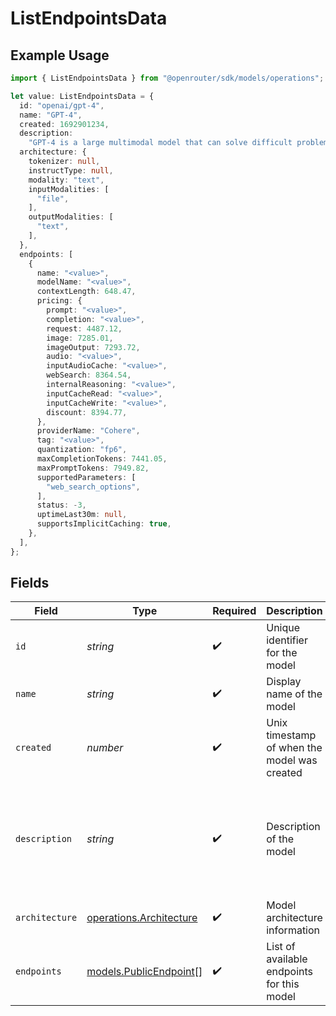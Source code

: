 # ListEndpointsData

## Example Usage

```typescript
import { ListEndpointsData } from "@openrouter/sdk/models/operations";

let value: ListEndpointsData = {
  id: "openai/gpt-4",
  name: "GPT-4",
  created: 1692901234,
  description:
    "GPT-4 is a large multimodal model that can solve difficult problems with greater accuracy.",
  architecture: {
    tokenizer: null,
    instructType: null,
    modality: "text",
    inputModalities: [
      "file",
    ],
    outputModalities: [
      "text",
    ],
  },
  endpoints: [
    {
      name: "<value>",
      modelName: "<value>",
      contextLength: 648.47,
      pricing: {
        prompt: "<value>",
        completion: "<value>",
        request: 4487.12,
        image: 7285.01,
        imageOutput: 7293.72,
        audio: "<value>",
        inputAudioCache: "<value>",
        webSearch: 8364.54,
        internalReasoning: "<value>",
        inputCacheRead: "<value>",
        inputCacheWrite: "<value>",
        discount: 8394.77,
      },
      providerName: "Cohere",
      tag: "<value>",
      quantization: "fp6",
      maxCompletionTokens: 7441.05,
      maxPromptTokens: 7949.82,
      supportedParameters: [
        "web_search_options",
      ],
      status: -3,
      uptimeLast30m: null,
      supportsImplicitCaching: true,
    },
  ],
};
```

## Fields

| Field                                                                                      | Type                                                                                       | Required                                                                                   | Description                                                                                | Example                                                                                    |
| ------------------------------------------------------------------------------------------ | ------------------------------------------------------------------------------------------ | ------------------------------------------------------------------------------------------ | ------------------------------------------------------------------------------------------ | ------------------------------------------------------------------------------------------ |
| `id`                                                                                       | *string*                                                                                   | :heavy_check_mark:                                                                         | Unique identifier for the model                                                            | openai/gpt-4                                                                               |
| `name`                                                                                     | *string*                                                                                   | :heavy_check_mark:                                                                         | Display name of the model                                                                  | GPT-4                                                                                      |
| `created`                                                                                  | *number*                                                                                   | :heavy_check_mark:                                                                         | Unix timestamp of when the model was created                                               | 1692901234                                                                                 |
| `description`                                                                              | *string*                                                                                   | :heavy_check_mark:                                                                         | Description of the model                                                                   | GPT-4 is a large multimodal model that can solve difficult problems with greater accuracy. |
| `architecture`                                                                             | [operations.Architecture](../../models/operations/architecture.md)                         | :heavy_check_mark:                                                                         | Model architecture information                                                             |                                                                                            |
| `endpoints`                                                                                | [models.PublicEndpoint](../../models/publicendpoint.md)[]                                  | :heavy_check_mark:                                                                         | List of available endpoints for this model                                                 |                                                                                            |